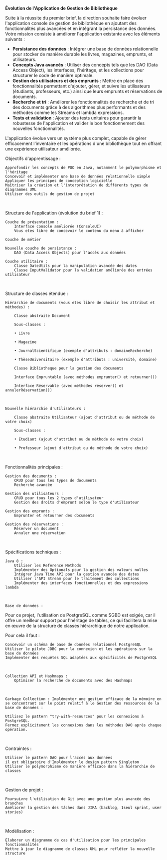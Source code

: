 **Évolution de l'Application de Gestion de Bibliothèque**

Suite à la réussite du premier brief, la direction souhaite faire évoluer l'application console de gestion de bibliothèque en ajoutant des fonctionnalités plus avancées et en intégrant la persistance des données. Votre mission consiste à améliorer l'application existante avec les éléments suivants :

- **Persistance des données** : Intégrer une base de données relationnelle pour stocker de manière durable les livres, magazines, emprunts, et utilisateurs.
- **Concepts Java avancés** : Utiliser des concepts tels que les DAO (Data Access Object), les interfaces, l'héritage, et les collections pour structurer le code de manière optimale.
- **Gestion des utilisateurs et des emprunts** : Mettre en place des fonctionnalités permettant d'ajouter, gérer, et suivre les utilisateurs (étudiants, professeurs, etc.) ainsi que leurs emprunts et réservations de documents.
- **Recherche et tri** : Améliorer les fonctionnalités de recherche et de tri des documents grâce à des algorithmes plus performants et des méthodes comme les Streams et lambda expressions.
- **Tests et validation** : Ajouter des tests unitaires pour garantir la robustesse de l'application et valider le bon fonctionnement des nouvelles fonctionnalités.

L'application évolue vers un système plus complet, capable de gérer efficacement l'inventaire et les opérations d'une bibliothèque tout en offrant une expérience utilisateur améliorée.

Objectifs d'apprentissage :

    Approfondir les concepts de POO en Java, notamment le polymorphisme et l'héritage
    Concevoir et implémenter une base de données relationnelle simple
    Appliquer les principes de conception logicielle
    Maîtriser la création et l'interprétation de différents types de diagrammes UML
    Utiliser des outils de gestion de projet

​

Structure de l'application (évolution du brief 1) :

    Couche de présentation :
        Interface console améliorée (ConsoleUI)
        Vous etes libre de concevoir le contenu du menu à afficher

    Couche de métier

    Nouvelle couche de persistance :
        DAO (Data Access Objects) pour l'accès aux données

    Couche utilitaire :
        Classe DateUtils pour la manipulation avancée des dates
        Classe InputValidator pour la validation améliorée des entrées utilisateur

​

Structure de classes étendue :

    Hiérarchie de documents (vous etes libre de choisir les attribut et méthodes) :

        Classe abstraite Document

        Sous-classes :

        • Livre

        • Magazine

        • JournalScientifique (exemple d'attributs : domaineRecherche)

        • ThèseUniversitaire (exemple d'attributs : université, domaine)

        Classe Bibliotheque pour la gestion des documents

        Interface Empruntable (avec méthodes emprunter() et retourner())

        Interface Réservable (avec méthodes réserver() et annulerRéservation())

​

    Nouvelle hiérarchie d'utilisateurs :

        Classe abstraite Utilisateur (ajout d'attribut ou de méthode de votre choix)

        Sous-classes :

        • Etudiant (ajout d'attribut ou de méthode de votre choix)

        • Professeur (ajout d'attribut ou de méthode de votre choix)

​

Fonctionnalités principales :

    Gestion des documents :
        CRUD pour tous les types de documents
        Recherche avancée

    Gestion des utilisateurs :
        CRUD pour tous les 2 types d'utilisateur
        Gestion des droits d'emprunt selon le type d'utilisateur

    Gestion des emprunts :
        Emprunter et retourner des documents

    Gestion des réservations :
        Réserver un document
        Annuler une réservation

​

Spécifications techniques :

    Java 8 :
        Utiliser les Reference Methods
        Implémenter des Optionals pour la gestion des valeurs nulles
        Intégrer Java Time API pour la gestion avancée des dates
        Utiliser l'API Stream pour le traitement des collections
        Implémenter des interfaces fonctionnelles et des expressions lambda

​

    Base de données :

Pour ce projet, l'utilisation de PostgreSQL comme SGBD est exigée, car il offre un meilleur support pour l'héritage de tables, ce qui facilitera la mise en œuvre de la structure de classes hiérarchique de notre application.

Pour cela il faut :

    Concevoir un schéma de base de données relationnel PostgreSQL
    Utiliser le pilote JDBC pour la connexion et les opérations sur la base de données
    Implémenter des requêtes SQL adaptées aux spécificités de PostgreSQL

​

    Collection API et Hashmaps :
        Optimiser la recherche de documents avec des Hashmaps

​

    Garbage Collection : Implémenter une gestion efficace de la mémoire en se concentrant sur le point relatif à le Gestion des ressources de la base de données :

    Utilisez le pattern "try-with-resources" pour les connexions à PostgreSQL.
    Fermez explicitement les connexions dans les méthodes DAO après chaque opération.

​

Contraintes :

    Utiliser le pattern DAO pour l'accès aux données
    il est obligatoire d'Implémenter le design pattern Singleton
    Utiliser le polymorphisme de manière efficace dans la hiérarchie de classes

​

Gestion de projet :

    Poursuivre l'utilisation de Git avec une gestion plus avancée des branches
    Améliorer la gestion des tâches dans JIRA (backlog, 1seul sprint, user stories)

​

Modélisation :

    Élaborer un diagramme de cas d'utilisation pour les principales fonctionnalités
    Mettre à jour le diagramme de classes UML pour refléter la nouvelle structure
